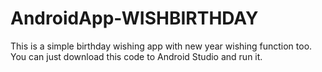 # AndroidApp-WISHBIRTHDAY
This is a simple birthday wishing app with new year wishing function too.
You can just download this code to Android Studio and run it.

